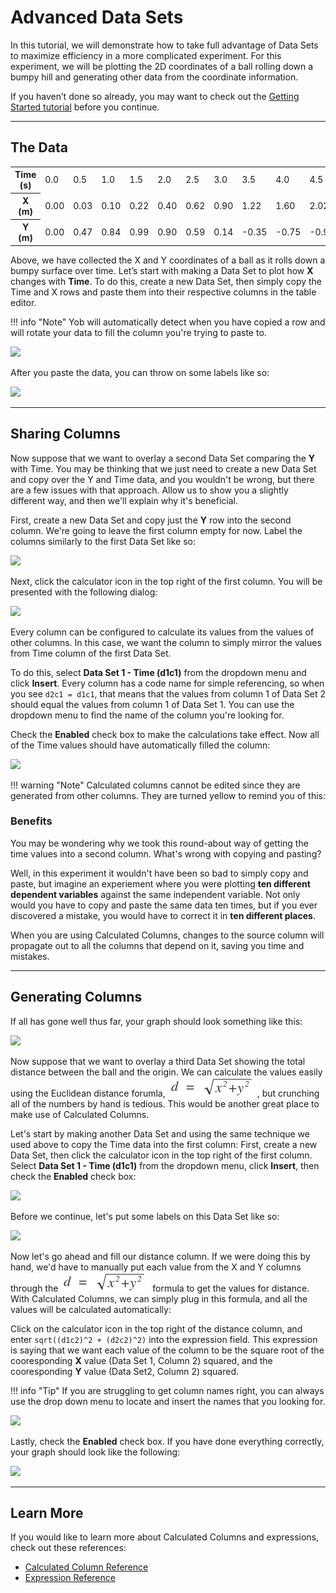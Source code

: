 # Advanced Data Sets
In this tutorial, we will demonstrate how to take full advantage of Data Sets to maximize efficiency in a more complicated experiment.  For this experiment, we will be plotting the 2D coordinates of a ball rolling down a bumpy hill and generating other data from the coordinate information.

If you haven’t done so already, you may want to check out the [Getting Started tutorial](../tutorials/getting_started.md) before you continue.

---
## The Data
<table>
	<tr>
		<th>Time (s)</th>
		<td>0.0</td>
		<td>0.5</td>
		<td>1.0</td>
		<td>1.5</td>
		<td>2.0</td>
		<td>2.5</td>
		<td>3.0</td>
		<td>3.5</td>
		<td>4.0</td>
		<td>4.5</td>
		<td>5.0</td>
		<td>5.5</td>
		<td>6.0</td>
</tr>
	<tr>
		<th>X (m)</th>
		<td>0.00</td>
		<td>0.03</td>
		<td>0.10</td>
		<td>0.22</td>
		<td>0.40</td>
		<td>0.62</td>
		<td>0.90</td>
		<td>1.22</td>
		<td>1.60</td>
		<td>2.02</td>
		<td>2.50</td>
		<td>3.02</td>
		<td>3.60</td>
</tr>
	<tr>
		<th>Y (m)</th>
		<td>0.00</td>
		<td>0.47</td>
		<td>0.84</td>
		<td>0.99</td>
		<td>0.90</td>
		<td>0.59</td>
		<td>0.14</td>
		<td>-0.35</td>
		<td>-0.75</td>
		<td>-0.97</td>
		<td>-0.95</td>
		<td>-0.70</td>
		<td>-0.27</td>
</tr>
</table>

Above, we have collected the X and Y coordinates of a ball as it rolls down a bumpy surface over time.  Let’s start with making a Data Set to plot how **X** changes with **Time**.  To do this, create a new Data Set, then simply copy the Time and X rows and paste them into their respective columns in the table editor. 

!!! info "Note"
    Yob will automatically detect when you have copied a row and will rotate your data to fill the column you're trying to paste to.
    <div class="centered"><img src="../../img/advanced_data_sets/row_rotation.png"></div>

After you paste the data, you can throw on some labels like so:

<div class="centered"><img src="../../img/advanced_data_sets/x-coordinates.png"></div>

---
## Sharing Columns
Now suppose that we want to overlay a second Data Set comparing the **Y** with Time.  You may be thinking that we just need to create a new Data Set and copy over the Y and Time data, and you wouldn't be wrong, but there are a few issues with that approach.  Allow us to show you a slightly different way, and then we'll explain why it's beneficial.

First, create a new Data Set and copy just the **Y** row into the second column.  We're going to leave the first column empty for now.  Label the columns similarly to the first Data Set like so:

<div class="centered"><img src="../../img/advanced_data_sets/y-coordinates.png"></div>

Next, click the calculator icon in the top right of the first column.  You will be presented with the following dialog:

<div class="centered"><img src="../../img/advanced_data_sets/open_calc_col.png"></div>

Every column can be configured to calculate its values from the values of other columns.  In this case, we want the column to simply mirror the values from Time column of the first Data Set.

To do this, select **Data Set 1 - Time (d1c1)** from the dropdown menu and click **Insert**.  Every column has a code name for simple referencing, so when you see `d2c1 = d1c1`, that means that the values from column 1 of Data Set 2 should equal the values from column 1 of Data Set 1.  You can use the dropdown menu to find the name of the column you're looking for.

Check the **Enabled** check box to make the calculations take effect.  Now all of the Time values should have automatically filled the column:

<div class="centered"><img src="../../img/advanced_data_sets/calc_col.png"></div>

!!! warning "Note"
    Calculated columns cannot be edited since they are generated from other columns.  They are turned yellow to remind you of this:

### Benefits
You may be wondering why we took this round-about way of getting the time values into a second column.  What's wrong with copying and pasting?

Well, in this experiment it wouldn't have been so bad to simply copy and paste, but imagine an experiement where you were plotting **ten different dependent variables** against the same independent variable.  Not only would you have to copy and paste the same data ten times, but if you ever discovered a mistake, you would have to correct it in **ten different places**.

When you are using Calculated Columns, changes to the source column will propagate out to all the columns that depend on it, saving you time and mistakes.

---
## Generating Columns
If all has gone well thus far, your graph should look something like this:

<div class="centered"><img src="../../img/advanced_data_sets/progress.png"></div>

Now suppose that we want to overlay a third Data Set showing the total distance between the ball and the origin.  We can calculate the values easily using the Euclidean distance forumla, ![Euclidean distance forumula](../img/advanced_data_sets/euclid_dist.png), but crunching all of the numbers by hand is tedious.  This would be another great place to make use of Calculated Columns.

Let's start by making another Data Set and using the same technique we used above to copy the Time data into the first column:  First, create a new Data Set, then click the calculator icon in the top right of the first column.  Select **Data Set 1 - Time (d1c1)** from the dropdown menu, click **Insert**, then check the **Enabled** check box:

<div class="centered"><img src="../../img/advanced_data_sets/dist_plot_time.png"></div>

Before we continue, let's put some labels on this Data Set like so:

<div class="centered"><img src="../../img/advanced_data_sets/d3_labels.png"></div>

Now let's go ahead and fill our distance column.  If we were doing this by hand, we'd have to manually put each value from the X and Y columns through the ![Euclidean distance forumula](../img/advanced_data_sets/euclid_dist.png) formula to get the values for distance.  With Calculated Columns, we can simply plug in this formula, and all the values will be calculated automatically:

Click on the calculator icon in the top right of the distance column, and enter `sqrt((d1c2)^2 + (d2c2)^2)` into the expression field.  This expression is saying that we want each value of the column to be the square root of the cooresponding **X** value (Data Set 1, Column 2) squared, and the cooresponding **Y** value (Data Set2, Column 2) squared.

!!! info "Tip"
    If you are struggling to get column names right, you can always use the drop down menu to locate and insert the names that you looking for.
    <div class="centered"><img src="../../img/advanced_data_sets/dropdown_example.png"></div>
    
Lastly, check the **Enabled** check box.  If you have done everything correctly, your graph should look like the following:

<div class="centered"><img src="../../img/advanced_data_sets/progress2.png"></div>

---
## Learn More
If you would like to learn more about Calculated Columns and expressions, check out these references:

* [Calculated Column Reference](../references/calculated_column_reference.md)
* [Expression Reference](../references/expression_reference.md)